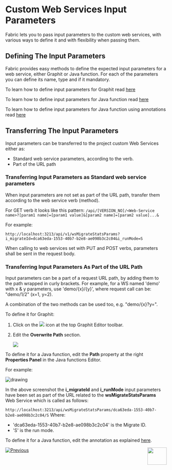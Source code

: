 # Custom Web Services Input Parameters

Fabric lets you to pass input parameters to the custom web services, with various ways to define it and with flexibility when passing them. 

## Defining The Input Parameters

Fabric provides easy methods to define the expected input parameters for a web service, either Graphit or Java function. For each of the parameters you can define its name, type and if it mandatory.

To learn how to define input parameters for Graphit read [here](/articles/15_web_services_and_graphit/17_Graphit/06_using_graphit_files_with_parameters.md)

<studio>

To learn how to define input parameters for Java function read [here](/articles/07_table_population/10_creating_a_project_function.md#how-do-i-define-a-functions-parameters-manually)

</studio>

<web>

To learn how to define input parameters for Java function using annotations read [here](/articles/15_web_services_and_graphit/10_annotations.md#param)

</web>

## Transferring The Input Parameters 

Input parameters can be transferred to the project custom Web Services either as:

- Standard web service parameters, according to the verb.
- Part of the URL path

### Transferring Input Parameters as Standard web service parameters

When input parameters are not set as part of the URL path, transfer them according to the web service verb (method). 

For GET verb it looks like this pattern: `/api/[VERSION_NO]/<Web-Service name>?[param1 name]=[param1 value]&[param2 name]=[param2 value]...&`

For example:

`http://localhost:3213/api/v1/wsMigrateStatsParams?i_migrateId=dca63eda-1553-40b7-b2e8-ae098b3c2c04&i_runMode=S`

When calling to web services set with PUT and POST verbs, parameters shall be sent in the request body.


### Transferring Input Parameters As Part of the URL Path

Input parameters can be a part of a request URL path, by adding them to the path wrapped in curly brackets. For example, for a WS named 'demo' with x & y parameters, use 'demo/{x}/{y}', where request call can be: "demo/1/2" (x=1, y=2). 

A combination of the two methods can be used too, e.g. "demo/{x}?y=".



To define it for Graphit:

1. Click on the <img src="D:\OneDrive - K2View\K2View-Academy-7.0\articles\15_web_services_and_graphit\17_Graphit\images\url-icon.png"></img> icon at the top Graphit Editor toolbar.

2. Edit the **Overwrite Path** section. 

    <img src="D:\OneDrive - K2View\K2View-Academy-7.0\articles\15_web_services_and_graphit\17_Graphit\images\ws_graphit_path.png"></img> 



<studio>

To define it for a Java function, edit the **Path** property at the right **Properties Panel** in the Java functions Editor.

For example: 

<img src="images/Web-Service-KI-8-1.png" alt="drawing"/> 

In the above screenshot the **i_migrateId** and **i_runMode** input parameters have been set as part of the URL related to the **wsMigrateStatsParams** Web Service which is called as follows:  

`http://localhost:3213/api/wsMigrateStatsParams/dca63eda-1553-40b7-b2e8-ae098b3c2c04/S`
Where:

* 'dca63eda-1553-40b7-b2e8-ae098b3c2c04' is the Migrate ID.
* 'S' is the run mode. 

</studio>

<web>

To define it for a Java function, edit the annotation as explained [here](/articles/15_web_services_and_graphit/10_annotations.md#path).

</web>



[![Previous](/articles/images/Previous.png)](/articles/15_web_services_and_graphit/07_deploy_web_services.md)[<img align="right" width="60" height="54" src="/articles/images/Next.png">](/articles/15_web_services_and_graphit/09_swagger.md)

